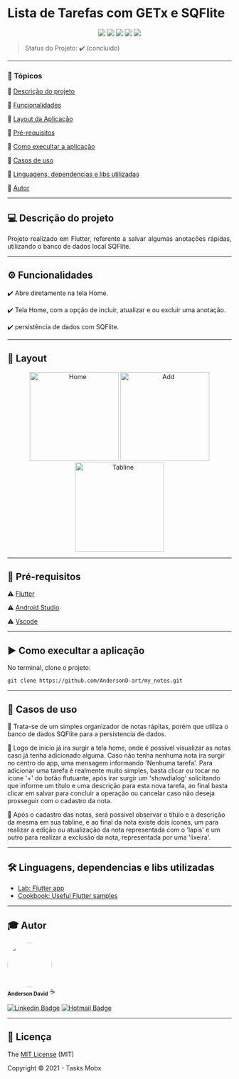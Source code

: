 <h1>Lista de Tarefas com GETx e SQFlite</h1> 

<p align="center">
  <img src="https://img.shields.io/static/v1?label=dart&message=language&color=blue&style=for-the-badge&logo=DART"/>  
  <img src="https://img.shields.io/static/v1?label=flutter&message=framework&color=blue&style=for-the-badge&logo=FLUTTER"/>  
  <img src="http://img.shields.io/static/v1?label=License&message=MIT&color=green&style=for-the-badge"/>   
  <img src="http://img.shields.io/static/v1?label=TESTES&message=%3E100&color=GREEN&style=for-the-badge"/>  
   <img src="http://img.shields.io/static/v1?label=STATUS&message=CONCLUIDO&color=GREEN&style=for-the-badge"/>
</p>

> Status do Projeto: :heavy_check_mark: (concluido)
---

### 📖 Tópicos 

:small_blue_diamond: [Descrição do projeto](#-descrição-do-projeto)

:small_blue_diamond: [Funcionalidades](#-funcionalidades)

:small_blue_diamond: [Layout da Aplicação](#-layout)

:small_blue_diamond: [Pré-requisitos](#-pré-requisitos)

:small_blue_diamond: [Como execultar a aplicação](#-como-execultar-a-aplicação)

:small_blue_diamond: [Casos de uso](#-casos-de-uso)

:small_blue_diamond: [Linguagens, dependencias e libs utilizadas](#-linguagens-dependencias-e-libs-utilizadas)

:small_blue_diamond: [Autor](#-autor)

--- 

## 💻 Descrição do projeto 

<p align="justify">
  Projeto realizado em Flutter, referente a salvar algumas anotações rápidas, utilizando o banco de dados local SQFlite. 
</p>

---

## ⚙️ Funcionalidades

:heavy_check_mark: Abre diretamente na tela Home.  
  
:heavy_check_mark: Tela Home, com a opção de incluir, atualizar e ou excluir uma anotação.  

:heavy_check_mark: persistência de dados com SQFlite. 

---

## 🎨 Layout 

<p align="center">
  <img alt="Home" title="#Home" src="https://user-images.githubusercontent.com/77983152/107226772-4a583500-69f9-11eb-87b5-63924a994f4f.png" width="200px">

  <img alt="Add" title="#Add" src="https://user-images.githubusercontent.com/77983152/107226918-7ffd1e00-69f9-11eb-8dba-2d2afd3fe201.png" width="200px">

  <img alt="Tabline" title="#Tabline" src="https://user-images.githubusercontent.com/77983152/107229330-732df980-69fc-11eb-89d2-822ed6fba2b8.png" width="200px">  
</p>

---

## 🎯 Pré-requisitos

:warning: [Flutter](https://flutter.dev/docs/get-started/install)

:warning: [Android Studio](https://developer.android.com/studio)

:warning: [Vscode](https://code.visualstudio.com/download)

---

## ▶️ Como execultar a aplicação

No terminal, clone o projeto: 

```
git clone https://github.com/AndersonD-art/my_notes.git
```
---

## 📌 Casos de uso

💬 Trata-se de um simples organizador de notas rápitas, porém que utiliza o banco de dados SQFlite para a persistencia de dados.

💬 Logo de inicio já ira surgir a tela home, onde é possivel visualizar as notas caso já tenha adicionado alguma. Caso não tenha nenhuma nota ira surgir no centro do app, uma mensagem informando 'Nenhuma tarefa'. Para adicionar uma tarefa é realmente muito simples, basta clicar ou tocar no icone '+' do botão flutuante, após irar surgir um 'showdialog' solicitando que informe um título e uma descrição para esta nova tarefa, ao final basta clicar em salvar para concluir a operação ou cancelar caso não deseja prosseguir com o cadastro da nota.

💬 Após o cadastro das notas, será possivel observar o título e a descrição da mesma em sua tabline, e ao final da nota existe dois icones, um para realizar a edição ou atualização da nota representada com o 'lapis' e um outro para realizar a exclusão da nota, representada por uma 'lixeira'.

---

## 🛠 Linguagens, dependencias e libs utilizadas

- [Lab: Flutter app](https://flutter.dev/docs/get-started/codelab)
- [Cookbook: Useful Flutter samples](https://flutter.dev/docs/cookbook)

---

## 🎓 Autor

 <img style="border-radius: 50%;" src="https://avatars.githubusercontent.com/u/77983152?s=460&u=f61c18670116cb318cdf26e7523643a6dccb5680&v=4" width="100px;" alt=""/>
 <br />
 <sub><b>Anderson David</b></sub> ☕
 <br />

[![Linkedin Badge](https://img.shields.io/badge/-AndersonDavid-blue?style=flat-square&logo=Linkedin&logoColor=white&link=https://www.linkedin.com/in/anderson-david-ti)](https://www.linkedin.com/in/anderson-david-ti) 
[![Hotmail Badge](https://img.shields.io/badge/-andersondavidti@hotmail.com-c14438?style=flat-square&logo=Hotmail&logoColor=white&link=mailto:andersondavidti@hotmail.com)](mailto:andersondavidti@hotmail.com)

---

## 📝 Licença 

The [MIT License]() (MIT)

Copyright :copyright: 2021 - Tasks Mobx